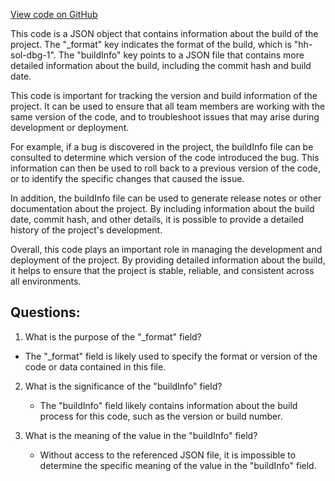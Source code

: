 [View code on GitHub](zoo-labs/zoo/blob/master/contracts/artifacts/src/NFTStaking.sol/ZooNFTStaker.dbg.json)

This code is a JSON object that contains information about the build of the project. The "_format" key indicates the format of the build, which is "hh-sol-dbg-1". The "buildInfo" key points to a JSON file that contains more detailed information about the build, including the commit hash and build date.

This code is important for tracking the version and build information of the project. It can be used to ensure that all team members are working with the same version of the code, and to troubleshoot issues that may arise during development or deployment. 

For example, if a bug is discovered in the project, the buildInfo file can be consulted to determine which version of the code introduced the bug. This information can then be used to roll back to a previous version of the code, or to identify the specific changes that caused the issue.

In addition, the buildInfo file can be used to generate release notes or other documentation about the project. By including information about the build date, commit hash, and other details, it is possible to provide a detailed history of the project's development.

Overall, this code plays an important role in managing the development and deployment of the project. By providing detailed information about the build, it helps to ensure that the project is stable, reliable, and consistent across all environments.
## Questions: 
 1. What is the purpose of the "_format" field?
   - The "_format" field is likely used to specify the format or version of the code or data contained in this file.

2. What is the significance of the "buildInfo" field?
   - The "buildInfo" field likely contains information about the build process for this code, such as the version or build number.

3. What is the meaning of the value in the "buildInfo" field?
   - Without access to the referenced JSON file, it is impossible to determine the specific meaning of the value in the "buildInfo" field.